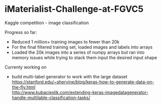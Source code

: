 # iMaterialist-Challenge-at-FGVC5
Kaggle competition - image classification 

Progress so far:
- Reduced 1 million+ training images to fewer than 20k 
- For the final filtered training set, loaded images and labels into arrays
- Loaded the 20k images into a series of numpy arrays but ran into memory issues while trying to stack them input the desired input shape 

Currenty working on
- build multi-label generator to work with the large dataset    
  https://stanford.edu/~shervine/blog/keras-how-to-generate-data-on-the-fly.html    
  http://www.kubacieslik.com/extending-keras-imagedatagenerator-handle-multilable-classification-tasks/    

